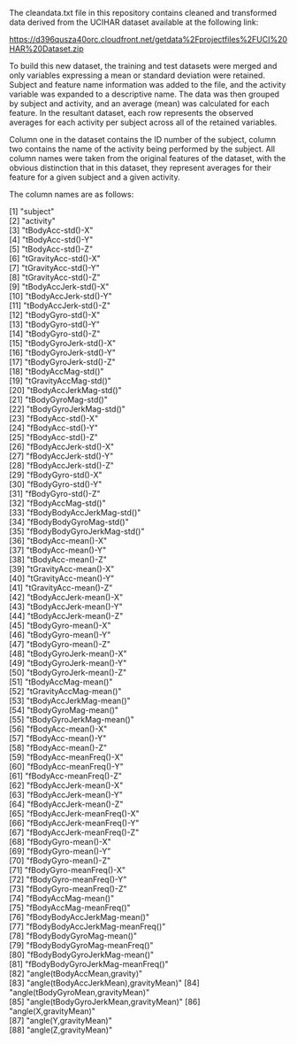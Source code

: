 The cleandata.txt file in this repository contains cleaned and transformed data derived from the UCIHAR dataset available at the following link:

https://d396qusza40orc.cloudfront.net/getdata%2Fprojectfiles%2FUCI%20HAR%20Dataset.zip

To build this new dataset, the training and test datasets were merged and only variables expressing a mean or standard deviation were retained. Subject and feature name information was added to the file, and the activity variable was expanded to a descriptive name.
The data was then grouped by subject and activity, and an average (mean) was calculated for each feature. In the resultant dataset, each row represents the observed averages for each activity per subject across all of the retained variables.

Column one in the dataset contains the ID number of the subject, column two contains the name of the activity being performed by the subject. All column names were taken from the original features of the dataset, with the obvious distinction that in this dataset, they represent averages for their feature for a given subject and a given activity.

The column names are as follows:

 [1] "subject"                             
 [2] "activity"                            
 [3] "tBodyAcc-std()-X"                    
 [4] "tBodyAcc-std()-Y"                    
 [5] "tBodyAcc-std()-Z"                    
 [6] "tGravityAcc-std()-X"                 
 [7] "tGravityAcc-std()-Y"                 
 [8] "tGravityAcc-std()-Z"                 
 [9] "tBodyAccJerk-std()-X"                
[10] "tBodyAccJerk-std()-Y"                
[11] "tBodyAccJerk-std()-Z"                
[12] "tBodyGyro-std()-X"                   
[13] "tBodyGyro-std()-Y"                   
[14] "tBodyGyro-std()-Z"                   
[15] "tBodyGyroJerk-std()-X"               
[16] "tBodyGyroJerk-std()-Y"               
[17] "tBodyGyroJerk-std()-Z"               
[18] "tBodyAccMag-std()"                   
[19] "tGravityAccMag-std()"                
[20] "tBodyAccJerkMag-std()"               
[21] "tBodyGyroMag-std()"                  
[22] "tBodyGyroJerkMag-std()"              
[23] "fBodyAcc-std()-X"                    
[24] "fBodyAcc-std()-Y"                    
[25] "fBodyAcc-std()-Z"                    
[26] "fBodyAccJerk-std()-X"                
[27] "fBodyAccJerk-std()-Y"                
[28] "fBodyAccJerk-std()-Z"                
[29] "fBodyGyro-std()-X"                   
[30] "fBodyGyro-std()-Y"                   
[31] "fBodyGyro-std()-Z"                   
[32] "fBodyAccMag-std()"                   
[33] "fBodyBodyAccJerkMag-std()"           
[34] "fBodyBodyGyroMag-std()"              
[35] "fBodyBodyGyroJerkMag-std()"          
[36] "tBodyAcc-mean()-X"                   
[37] "tBodyAcc-mean()-Y"                   
[38] "tBodyAcc-mean()-Z"                   
[39] "tGravityAcc-mean()-X"                
[40] "tGravityAcc-mean()-Y"                
[41] "tGravityAcc-mean()-Z"                
[42] "tBodyAccJerk-mean()-X"               
[43] "tBodyAccJerk-mean()-Y"               
[44] "tBodyAccJerk-mean()-Z"               
[45] "tBodyGyro-mean()-X"                  
[46] "tBodyGyro-mean()-Y"                  
[47] "tBodyGyro-mean()-Z"                  
[48] "tBodyGyroJerk-mean()-X"              
[49] "tBodyGyroJerk-mean()-Y"              
[50] "tBodyGyroJerk-mean()-Z"              
[51] "tBodyAccMag-mean()"                  
[52] "tGravityAccMag-mean()"               
[53] "tBodyAccJerkMag-mean()"              
[54] "tBodyGyroMag-mean()"                 
[55] "tBodyGyroJerkMag-mean()"             
[56] "fBodyAcc-mean()-X"                   
[57] "fBodyAcc-mean()-Y"                   
[58] "fBodyAcc-mean()-Z"                   
[59] "fBodyAcc-meanFreq()-X"               
[60] "fBodyAcc-meanFreq()-Y"               
[61] "fBodyAcc-meanFreq()-Z"               
[62] "fBodyAccJerk-mean()-X"               
[63] "fBodyAccJerk-mean()-Y"               
[64] "fBodyAccJerk-mean()-Z"               
[65] "fBodyAccJerk-meanFreq()-X"           
[66] "fBodyAccJerk-meanFreq()-Y"           
[67] "fBodyAccJerk-meanFreq()-Z"           
[68] "fBodyGyro-mean()-X"                  
[69] "fBodyGyro-mean()-Y"                  
[70] "fBodyGyro-mean()-Z"                  
[71] "fBodyGyro-meanFreq()-X"              
[72] "fBodyGyro-meanFreq()-Y"              
[73] "fBodyGyro-meanFreq()-Z"              
[74] "fBodyAccMag-mean()"                  
[75] "fBodyAccMag-meanFreq()"              
[76] "fBodyBodyAccJerkMag-mean()"          
[77] "fBodyBodyAccJerkMag-meanFreq()"      
[78] "fBodyBodyGyroMag-mean()"             
[79] "fBodyBodyGyroMag-meanFreq()"         
[80] "fBodyBodyGyroJerkMag-mean()"         
[81] "fBodyBodyGyroJerkMag-meanFreq()"     
[82] "angle(tBodyAccMean,gravity)"         
[83] "angle(tBodyAccJerkMean),gravityMean)"
[84] "angle(tBodyGyroMean,gravityMean)"    
[85] "angle(tBodyGyroJerkMean,gravityMean)"
[86] "angle(X,gravityMean)"                
[87] "angle(Y,gravityMean)"                
[88] "angle(Z,gravityMean)"
